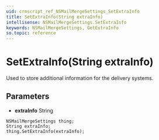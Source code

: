 ```yaml
---
uid: crmscript_ref_NSMailMergeSettings_SetExtraInfo
title: SetExtraInfo(String extraInfo)
intellisense: NSMailMergeSettings.SetExtraInfo
keywords: NSMailMergeSettings, GetExtraInfo
so.topic: reference
---
```


# SetExtraInfo(String extraInfo)

Used to store additional information for the delivery systems.

## Parameters

* **extraInfo** String

```crmscript
NSMailMergeSettings thing;
String extraInfo;
thing.SetExtraInfo(extraInfo);
```

